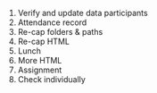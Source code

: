 1. Verify and update data participants
2. Attendance record
3. Re-cap folders & paths
4. Re-cap HTML
5. Lunch
6. More HTML
7. Assignment
8. Check individually
